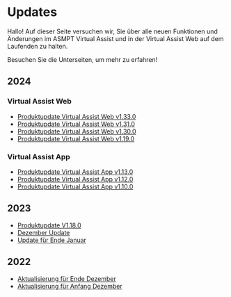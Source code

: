 # Updates 

Hallo! Auf dieser Seite versuchen wir, Sie über alle neuen Funktionen und Änderungen im ASMPT Virtual Assist und in der Virtual Assist Web auf dem Laufenden zu halten.

Besuchen Sie die Unterseiten, um mehr zu erfahren!

## 2024

### Virtual Assist Web
- [Produktupdate Virtual Assist Web v1.33.0](2024/product_update_control_suite_v1.33.0.de.md)
- [Produktupdate Virtual Assist Web v1.31.0](2024/product_update_control_suite_v1.31.0.de.md)
- [Produktupdate Virtual Assist Web v1.30.0](2024/product_update_control_suite_v1.30.0.de.md)
- [Produktupdate Virtual Assist Web v1.19.0](2024/product_update_control_suite_v1.19.0.de.md)

### Virtual Assist App
- [Produktupdate Virtual Assist App v1.13.0](2024/product_update_native_assistant_v1.13.0.de.md)
- [Produktupdate Virtual Assist App v1.12.0](2024/product_update_native_assistant_v1.12.0.de.md)
- [Produktupdate Virtual Assist App v1.10.0](2024/product_update_native_assistant_v1.10.0.de.md)

## 2023

- [Produktupdate V1.18.0](2023/v1.18.0.de.md)
- [Dezember Update](2023/december_update.de.md)
- [Update für Ende Januar](2023/late_jan_update.md)

## 2022

- [Aktualisierung für Ende Dezember](2022/2022-late-dec-update.md)
- [Aktualisierung für Anfang Dezember](2022/2022-early_dec_updated.md)
